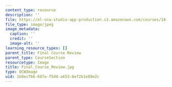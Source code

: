 ```yaml
---
content_type: resource
description: ''
file: https://ol-ocw-studio-app-production.s3.amazonaws.com/courses/18-06sc-linear-algebra-fall-2011/1b8ec766687ef5d4a6536ef2b1e89e2c_Final_Course_Review.jpg
file_type: image/jpeg
image_metadata:
  caption: ''
  credit: ''
  image-alt: ''
learning_resource_types: []
parent_title: Final Course Review
parent_type: CourseSection
resourcetype: Image
title: Final_Course_Review.jpg
type: OCWImage
uid: 1b8ec766-687e-f5d4-a653-6ef2b1e89e2c
---
```

